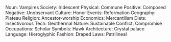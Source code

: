 Noun: Vampires
Society: Iridescent
Physical: Commune
Positive: Composed
Negative: Unobservant
Culture: Honor
Events: Reformation
Geography: Plateau
Religion: Ancestor-worship
Economics: Mercantilism
Diets: Insectivorous
Tech: Geothermal
Nature: Sustainable
Conflict: Compromise
Occupations: Scholar
Symbols: Hawk
Architecture: Crystal palace
Language: Hieroglyphic
Fashion: Draped
Laws: Patrilineal